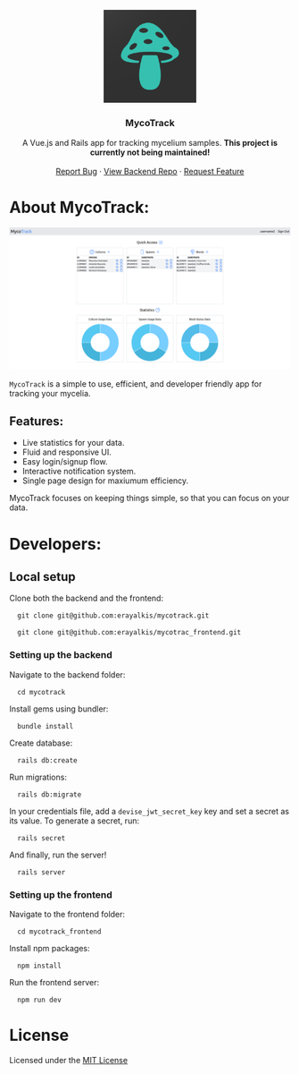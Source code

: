 <p align="center" width="100%">
    <img width="33%" src="./logo.png">
</p>

<h3 align="center">MycoTrack</h3>

  <p align="center">
    A Vue.js and Rails app for tracking mycelium samples.
    <strong>This project is currently not being maintained!</strong>
    <br />
    <br />
    <a href="https://github.com/erayalkis/mycotrack_frontend/issues">Report Bug</a>
    ·
    <a href="https://github.com/erayalkis/mycotrack">View Backend Repo</a>
    ·
    <a href="https://github.com/erayalkis/mycotrack_frontend/issues">Request Feature</a>
  </p>

# About MycoTrack:

<img src="./screenshot01.png" />

<br />

`MycoTrack` is a simple to use, efficient, and developer friendly app for tracking your mycelia.

## Features:

- Live statistics for your data.
- Fluid and responsive UI.
- Easy login/signup flow.
- Interactive notification system.
- Single page design for maxiumum efficiency.

MycoTrack focuses on keeping things simple, so that you can focus on your data.

# Developers:

## Local setup

Clone both the backend and the frontend:

```
  git clone git@github.com:erayalkis/mycotrack.git
```

```
  git clone git@github.com:erayalkis/mycotrac_frontend.git
```

### Setting up the backend

Navigate to the backend folder:

```
  cd mycotrack
```

Install gems using bundler:

```
  bundle install
```

Create database:

```
  rails db:create
```

Run migrations:

```
  rails db:migrate
```

In your credentials file, add a `devise_jwt_secret_key` key and set a secret as its value.
To generate a secret, run:

```
  rails secret
```

And finally, run the server!

```
  rails server
```

### Setting up the frontend

Navigate to the frontend folder:

```
  cd mycotrack_frontend
```

Install npm packages:

```
  npm install
```

Run the frontend server:

```
  npm run dev
```

# License

Licensed under the [MIT License](https://github.com/erayalkis/mycotrack_frontend/blob/main/LICENSE)
